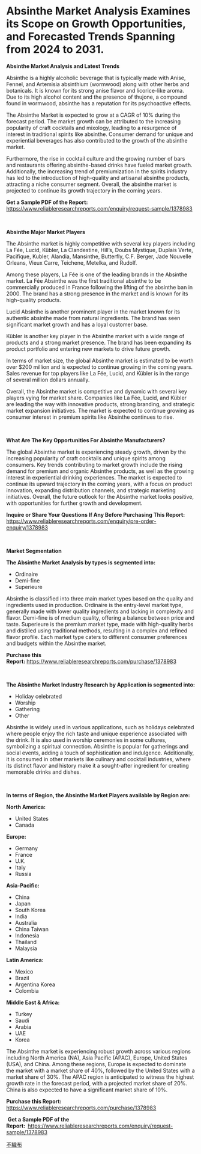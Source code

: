 <p><h1>Absinthe Market Analysis Examines its Scope on Growth Opportunities, and Forecasted Trends Spanning from 2024 to 2031.</h1></p><p><strong>Absinthe Market Analysis and Latest Trends</strong></p>
<p><p>Absinthe is a highly alcoholic beverage that is typically made with Anise, Fennel, and Artemisia absinthium (wormwood) along with other herbs and botanicals. It is known for its strong anise flavor and licorice-like aroma. Due to its high alcohol content and the presence of thujone, a compound found in wormwood, absinthe has a reputation for its psychoactive effects.</p><p>The Absinthe Market is expected to grow at a CAGR of 10% during the forecast period. The market growth can be attributed to the increasing popularity of craft cocktails and mixology, leading to a resurgence of interest in traditional spirits like absinthe. Consumer demand for unique and experiential beverages has also contributed to the growth of the absinthe market.</p><p>Furthermore, the rise in cocktail culture and the growing number of bars and restaurants offering absinthe-based drinks have fueled market growth. Additionally, the increasing trend of premiumization in the spirits industry has led to the introduction of high-quality and artisanal absinthe products, attracting a niche consumer segment. Overall, the absinthe market is projected to continue its growth trajectory in the coming years.</p></p>
<p><strong>Get a Sample PDF of the Report:&nbsp;</strong> <a href="https://www.reliableresearchreports.com/enquiry/request-sample/1378983">https://www.reliableresearchreports.com/enquiry/request-sample/1378983</a></p>
<p>&nbsp;</p>
<p><strong>Absinthe Major Market Players</strong></p>
<p><p>The Absinthe market is highly competitive with several key players including La Fée, Lucid, Kübler, La Clandestine, Hill’s, Doubs Mystique, Duplais Verte, Pacifique, Kubler, Alandia, Mansinthe, Butterfly, C.F. Berger, Jade Nouvelle Orleans, Vieux Carre, Teichene, Metelka, and Rudolf. </p><p>Among these players, La Fée is one of the leading brands in the Absinthe market. La Fée Absinthe was the first traditional absinthe to be commercially produced in France following the lifting of the absinthe ban in 2000. The brand has a strong presence in the market and is known for its high-quality products. </p><p>Lucid Absinthe is another prominent player in the market known for its authentic absinthe made from natural ingredients. The brand has seen significant market growth and has a loyal customer base.</p><p>Kübler is another key player in the Absinthe market with a wide range of products and a strong market presence. The brand has been expanding its product portfolio and entering new markets to drive future growth.</p><p>In terms of market size, the global Absinthe market is estimated to be worth over $200 million and is expected to continue growing in the coming years. Sales revenue for top players like La Fée, Lucid, and Kübler is in the range of several million dollars annually.</p><p>Overall, the Absinthe market is competitive and dynamic with several key players vying for market share. Companies like La Fée, Lucid, and Kübler are leading the way with innovative products, strong branding, and strategic market expansion initiatives. The market is expected to continue growing as consumer interest in premium spirits like Absinthe continues to rise.</p></p>
<p>&nbsp;</p>
<p><strong>What Are The Key Opportunities For Absinthe Manufacturers?</strong></p>
<p><p>The global Absinthe market is experiencing steady growth, driven by the increasing popularity of craft cocktails and unique spirits among consumers. Key trends contributing to market growth include the rising demand for premium and organic Absinthe products, as well as the growing interest in experiential drinking experiences. The market is expected to continue its upward trajectory in the coming years, with a focus on product innovation, expanding distribution channels, and strategic marketing initiatives. Overall, the future outlook for the Absinthe market looks positive, with opportunities for further growth and development.</p></p>
<p><strong>Inquire or Share Your Questions If Any Before Purchasing This Report:</strong> <a href="https://www.reliableresearchreports.com/enquiry/pre-order-enquiry/1378983">https://www.reliableresearchreports.com/enquiry/pre-order-enquiry/1378983</a></p>
<p>&nbsp;</p>
<p><strong>Market Segmentation</strong></p>
<p><strong>The Absinthe Market Analysis by types is segmented into:</strong></p>
<p><ul><li>Ordinaire</li><li>Demi-fine</li><li>Superieure</li></ul></p>
<p><p>Absinthe is classified into three main market types based on the quality and ingredients used in production. Ordinaire is the entry-level market type, generally made with lower quality ingredients and lacking in complexity and flavor. Demi-fine is of medium quality, offering a balance between price and taste. Superieure is the premium market type, made with high-quality herbs and distilled using traditional methods, resulting in a complex and refined flavor profile. Each market type caters to different consumer preferences and budgets within the Absinthe market.</p></p>
<p><strong>Purchase this Report:&nbsp;</strong><a href="https://www.reliableresearchreports.com/purchase/1378983">https://www.reliableresearchreports.com/purchase/1378983</a></p>
<p>&nbsp;</p>
<p><strong>The Absinthe Market Industry Research by Application is segmented into:</strong></p>
<p><ul><li>Holiday celebrated</li><li>Worship</li><li>Gathering</li><li>Other</li></ul></p>
<p><p>Absinthe is widely used in various applications, such as holidays celebrated where people enjoy the rich taste and unique experience associated with the drink. It is also used in worship ceremonies in some cultures, symbolizing a spiritual connection. Absinthe is popular for gatherings and social events, adding a touch of sophistication and indulgence. Additionally, it is consumed in other markets like culinary and cocktail industries, where its distinct flavor and history make it a sought-after ingredient for creating memorable drinks and dishes.</p></p>
<p>&nbsp;</p>
<p><strong>In terms of Region, the Absinthe Market Players available by Region are:</strong></p>
<p>
    <p> <strong> North America: </strong>
        <ul>
            <li>United States</li>
            <li>Canada</li>
        </ul>
        </p> 
    <p> <strong> Europe: </strong>
        <ul>
            <li>Germany</li>
            <li>France</li>
            <li>U.K.</li>
            <li>Italy</li>
            <li>Russia</li>
        </ul>
        </p> 
    <p> <strong> Asia-Pacific: </strong>
        <ul>
            <li>China</li>
            <li>Japan</li>
            <li>South Korea</li>
            <li>India</li>
            <li>Australia</li>
            <li>China Taiwan</li>
            <li>Indonesia</li>
            <li>Thailand</li>
            <li>Malaysia</li>
        </ul>
        </p> 
    <p> <strong> Latin America: </strong>
        <ul>
            <li>Mexico</li>
            <li>Brazil</li>
            <li>Argentina Korea</li>
            <li>Colombia</li>
        </ul>
        </p> 
    <p> <strong> Middle East & Africa: </strong>
        <ul>
            <li>Turkey</li>
            <li>Saudi</li>
            <li>Arabia</li>
            <li>UAE</li>
            <li>Korea</li>
        </ul>
    </p>
    </p>
<p><p>The Absinthe market is experiencing robust growth across various regions including North America (NA), Asia Pacific (APAC), Europe, United States (USA), and China. Among these regions, Europe is expected to dominate the market with a market share of 40%, followed by the United States with a market share of 30%. The APAC region is anticipated to witness the highest growth rate in the forecast period, with a projected market share of 20%. China is also expected to have a significant market share of 10%.</p></p>
<p><strong>Purchase this Report: </strong><a href="https://www.reliableresearchreports.com/purchase/1378983">https://www.reliableresearchreports.com/purchase/1378983</a></p>
<p>&nbsp;<strong>Get a Sample PDF of the Report:&nbsp;&nbsp;</strong><a href="https://www.reliableresearchreports.com/enquiry/request-sample/1378983">https://www.reliableresearchreports.com/enquiry/request-sample/1378983</a></p>
<p><strong></strong></p>
<p><p><a href="https://github.com/lily-u-genius/Market-Research-Report-List-1/blob/main/335910917560.md">不織布</a></p></p>